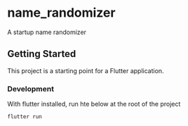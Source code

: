 # name_randomizer

A startup name randomizer

## Getting Started

This project is a starting point for a Flutter application.


### Development

With flutter installed, run hte below at the root of the project

```bashe$$
flutter run
```
